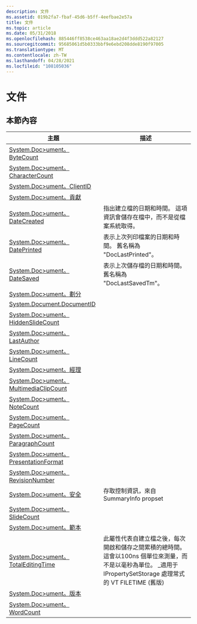 ```yaml
---
description: 文件
ms.assetid: 019b2fa7-fbaf-45d6-b5ff-4eefbae2e57a
title: 文件
ms.topic: article
ms.date: 05/31/2018
ms.openlocfilehash: 885446ff8538ce463aa18ae2d4f3ddd522a82127
ms.sourcegitcommit: 95685061d5b0333bbf9e6ebd208dde8190f97005
ms.translationtype: MT
ms.contentlocale: zh-TW
ms.lasthandoff: 04/28/2021
ms.locfileid: "108105036"
---
```

# <a name="document"></a>文件

## <a name="in-this-section"></a>本節內容



| 主題                                                                                                  | 描述                                                                                                                                                                                                                              |
|--------------------------------------------------------------------------------------------------------|------------------------------------------------------------------------------------------------------------------------------------------------------------------------------------------------------------------------------------------|
| [System.Doc>ument。ByteCount](./props-system-document-bytecount.md)<br/>                     |                                                                                                                                                                                                                                          |
| [System.Doc>ument。CharacterCount](./props-system-document-charactercount.md)<br/>           |                                                                                                                                                                                                                                          |
| [System.Doc>ument。ClientID](./props-system-document-clientid.md)<br/>                       |                                                                                                                                                                                                                                          |
| [System.Doc>ument。貢獻](./props-system-document-contributor.md)<br/>                 |                                                                                                                                                                                                                                          |
| [System.Doc>ument。DateCreated](./props-system-document-datecreated.md)<br/>                 | 指出建立檔的日期和時間。 這項資訊會儲存在檔中，而不是從檔案系統取得。<br/>                                                                                       |
| [System.Doc>ument。DatePrinted](./props-system-document-dateprinted.md)<br/>                 | 表示上次列印檔案的日期和時間。 舊名稱為 "DocLastPrinted"。<br/>                                                                                                                               |
| [System.Doc>ument。DateSaved](./props-system-document-datesaved.md)<br/>                     | 表示上次儲存檔的日期和時間。 舊名稱為 "DocLastSavedTm"。<br/>                                                                                                                                 |
| [System.Doc>ument。劃分](./props-system-document-division.md)<br/>                       |                                                                                                                                                                                                                                          |
| [System.Document.DocumentID](./props-system-document-documentid.md)<br/>                   |                                                                                                                                                                                                                                          |
| [System.Doc>ument。HiddenSlideCount](./props-system-document-hiddenslidecount.md)<br/>       |                                                                                                                                                                                                                                          |
| [System.Doc>ument。LastAuthor](./props-system-document-lastauthor.md)<br/>                   |                                                                                                                                                                                                                                          |
| [System.Doc>ument。LineCount](./props-system-document-linecount.md)<br/>                     |                                                                                                                                                                                                                                          |
| [System.Doc>ument。經理](./props-system-document-manager.md)<br/>                         |                                                                                                                                                                                                                                          |
| [System.Doc>ument。MultimediaClipCount](./props-system-document-multimediaclipcount.md)<br/> |                                                                                                                                                                                                                                          |
| [System.Doc>ument。NoteCount](./props-system-document-notecount.md)<br/>                     |                                                                                                                                                                                                                                          |
| [System.Doc>ument。PageCount](./props-system-document-pagecount.md)<br/>                     |                                                                                                                                                                                                                                          |
| [System.Doc>ument。ParagraphCount](./props-system-document-paragraphcount.md)<br/>           |                                                                                                                                                                                                                                          |
| [System.Doc>ument。PresentationFormat](./props-system-document-presentationformat.md)<br/>   |                                                                                                                                                                                                                                          |
| [System.Doc>ument。RevisionNumber](./props-system-document-revisionnumber.md)<br/>           |                                                                                                                                                                                                                                          |
| [System.Doc>ument。安全](./props-system-document-security.md)<br/>                       | 存取控制資訊，來自 SummaryInfo propset<br/>                                                                                                                                                                          |
| [System.Doc>ument。SlideCount](./props-system-document-slidecount.md)<br/>                   |                                                                                                                                                                                                                                          |
| [System.Doc>ument。範本](./props-system-document-template.md)<br/>                       |                                                                                                                                                                                                                                          |
| [System.Doc>ument。TotalEditingTime](./props-system-document-totaleditingtime.md)<br/>       | 此屬性代表自建立檔之後，每次開啟和儲存之間累積的總時間。 這會以100ns 個單位來測量，而不是以毫秒為單位。 \_適用于 IPropertySetStorage 處理常式的 VT FILETIME (舊版) <br/> |
| [System.Doc>ument。版本](./props-system-document-version.md)<br/>                         |                                                                                                                                                                                                                                          |
| [System.Doc>ument。WordCount](./props-system-document-wordcount.md)<br/>                     |                                                                                                                                                                                                                                          |



 

 

 
